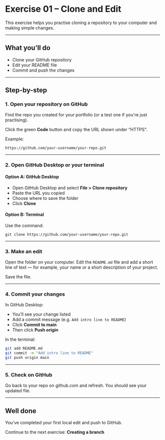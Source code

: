 # Exercise 01 – Clone and Edit

This exercise helps you practise cloning a repository to your computer and making simple changes.

---

## What you’ll do

- Clone your GitHub repository
- Edit your README file
- Commit and push the changes

---

## Step-by-step

### 1. Open your repository on GitHub

Find the repo you created for your portfolio (or a test one if you're just practising).

Click the green **Code** button and copy the URL shown under “HTTPS”.

Example:
```
https://github.com/your-username/your-repo.git
```

---

### 2. Open GitHub Desktop or your terminal

#### Option A: GitHub Desktop  
- Open GitHub Desktop and select **File > Clone repository**
- Paste the URL you copied
- Choose where to save the folder
- Click **Clone**

#### Option B: Terminal  
Use the command:
```
git clone https://github.com/your-username/your-repo.git
```

---

### 3. Make an edit

Open the folder on your computer. Edit the `README.md` file and add a short line of text — for example, your name or a short description of your project.

Save the file.

---

### 4. Commit your changes

In GitHub Desktop:
- You’ll see your change listed
- Add a commit message (e.g. `Add intro line to README`)
- Click **Commit to main**
- Then click **Push origin**

In the terminal:
```bash
git add README.md
git commit -m "Add intro line to README"
git push origin main
```

---

### 5. Check on GitHub

Go back to your repo on github.com and refresh. You should see your updated file.

---

## Well done

You’ve completed your first local edit and push to GitHub.

Continue to the next exercise: **Creating a branch**
